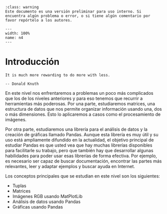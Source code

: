 ```{admonition} Versión borrador / preliminar
:class: warning
Este documento es una versión preliminar para uso interno. Si encuentra algún problema o error, o si tiene algún comentario por favor repórtelo a los autores.
```


```{figure} ./../imagenes/nivel4.png
---
width: 100%
name: n4
---
```

# Introducción

```{epigraph} 
It is much more rewarding to do more with less.
 
-- Donald Knuth 
```

En este nivel nos enfrentaremos a problemas un poco más complicados que los de los niveles anteriores y para eso tenemos que recurrir a herramientas más poderosas. Por una parte, estudiaremos matrices, una estructura de datos que nos permite organizar información usando una, dos o más dimensiones. Esto lo aplicaremos a casos como el procesamiento de imágenes.

Por otra parte, estudiaremos una librería para el análisis de datos y la creación de gráficas llamado Pandas. Aunque esta librería es muy útil y su uso está ampliamente difundido en la actualidad, el objetivo principal de estudiar Pandas es que usted vea que hay muchas librerías disponibles para facilitarle su trabajo, pero que también hay que desarrollar algunas habilidades para poder usar esas librerías de forma efectiva. Por ejemplo, es necesario ser capaz de buscar documentación, encontrar las partes más relevantes, leer y adaptar ejemplos y buscar ayuda en Internet.

Los conceptos principales que se estudian en este nivel son los siguientes:

* Tuplas
* Matrices
* Imágenes RGB usando MatPlotLib
* Análisis de datos usando Pandas
* Gráficas usando Pandas

